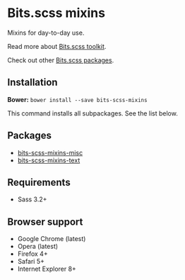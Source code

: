 # Bits.scss mixins

Mixins for day-to-day use.

Read more about [Bits.scss toolkit](https://github.com/bits-scss/bits.scss).

Check out other [Bits.scss packages](https://github.com/bits-scss).

## Installation

__Bower:__ `bower install --save bits-scss-mixins`

This command installs all subpackages. See the list below.

## Packages

* [bits-scss-mixins-misc](https://github.com/bits-scss/mixins-misc)
* [bits-scss-mixins-text](https://github.com/bits-scss/mixins-text)

## Requirements

* Sass 3.2+

## Browser support

* Google Chrome (latest)
* Opera (latest)
* Firefox 4+
* Safari 5+
* Internet Explorer 8+
